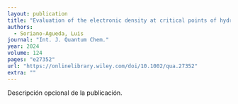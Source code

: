 ```yaml
---
layout: publication
title: "Evaluation of the electronic density at critical points of hydrogen bonds: PM7 a good alternative to ab-initio methods"
authors:
  - Soriano-Agueda, Luis
journal: "Int. J. Quantum Chem."
year: 2024
volume: 124
pages: "e27352"
url: "https://onlinelibrary.wiley.com/doi/10.1002/qua.27352"
extra: ""
---
```


Descripción opcional de la publicación.
